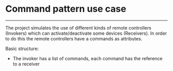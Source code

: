 # Command pattern use case
___
The project simulates the use of different kinds of remote controllers (Invokers) which can
activate/deactivate some devices (Receivers). In order to do this the remote controllers have a
commands as attributes.

Basic structure:
- The invoker has a list of commands, each command has the reference to a receiver